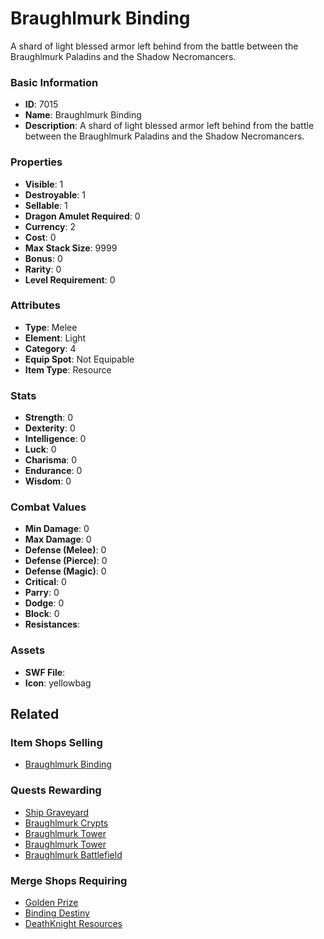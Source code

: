 # Braughlmurk Binding

A shard of light blessed armor left behind from the battle between the Braughlmurk Paladins and the Shadow Necromancers.

### Basic Information

- **ID**: 7015
- **Name**: Braughlmurk Binding
- **Description**: A shard of light blessed armor left behind from the battle between the Braughlmurk Paladins and the Shadow Necromancers.

### Properties

- **Visible**: 1
- **Destroyable**: 1
- **Sellable**: 1
- **Dragon Amulet Required**: 0
- **Currency**: 2
- **Cost**: 0
- **Max Stack Size**: 9999
- **Bonus**: 0
- **Rarity**: 0
- **Level Requirement**: 0

### Attributes

- **Type**: Melee
- **Element**: Light
- **Category**: 4
- **Equip Spot**: Not Equipable
- **Item Type**: Resource

### Stats

- **Strength**: 0
- **Dexterity**: 0
- **Intelligence**: 0
- **Luck**: 0
- **Charisma**: 0
- **Endurance**: 0
- **Wisdom**: 0

### Combat Values

- **Min Damage**: 0
- **Max Damage**: 0
- **Defense (Melee)**: 0
- **Defense (Pierce)**: 0
- **Defense (Magic)**: 0
- **Critical**: 0
- **Parry**: 0
- **Dodge**: 0
- **Block**: 0
- **Resistances**: 

### Assets

- **SWF File**: 
- **Icon**: yellowbag

## Related

### Item Shops Selling

- [Braughlmurk Binding](../item-shops/804-braughlmurk-binding.md)

### Quests Rewarding

- [Ship Graveyard](../quests/910-ship-graveyard.md)
- [Braughlmurk Crypts](../quests/911-braughlmurk-crypts.md)
- [Braughlmurk Tower](../quests/913-braughlmurk-tower.md)
- [Braughlmurk Tower](../quests/2132-braughlmurk-tower.md)
- [Braughlmurk Battlefield](../quests/2134-braughlmurk-battlefield.md)

### Merge Shops Requiring

- [Golden Prize](../merge-shops/111-golden-prize.md)
- [Binding Destiny](../merge-shops/113-binding-destiny.md)
- [DeathKnight Resources](../merge-shops/208-deathknight-resources.md)

